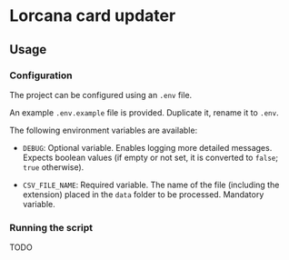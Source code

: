 # Lorcana card updater

## Usage

### Configuration

The project can be configured using an `.env` file.

An example `.env.example` file is provided. Duplicate it, rename it to `.env`.

The following environment variables are available:

* `DEBUG`: Optional variable. Enables logging more detailed messages. Expects
boolean values (if empty or not set, it is converted to `false`; `true` otherwise).

* `CSV_FILE_NAME`: Required variable. The name of the file (including the extension)
placed in the `data` folder to be processed. Mandatory variable.

### Running the script
TODO
